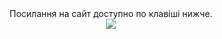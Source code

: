<div align="center">
  Посилання на сайт доступно по клавіші нижче.
  <br><a href="https://immortalamxx.github.io/Third-Layout" target="_blank">
    <img src="https://img.shields.io/badge/Visit site-Click-green"></img>
  </a></br>
</div>
